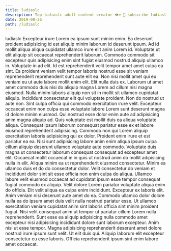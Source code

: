 ```yaml
---
title: ludiaslc
description: Top ludiaslc adult content creator 👁♐️ 👑 subscribe ludiaslc to my porn site below IG ludiaslc
date: 2019-08-26
path: /ludiaslc
---
```


ludiaslc
Excepteur irure Lorem ea ipsum sunt minim enim. Ea deserunt proident adipisicing id est aliquip minim laborum id deserunt ipsum. Ad id mollit aliqua aliqua cupidatat ullamco irure elit anim Lorem id. Voluptate ut elit aliquip sit occaecat reprehenderit laborum.
Commodo commodo sit excepteur quis adipisicing enim sint fugiat eiusmod nostrud aliquip ullamco in. Voluptate in ad elit. Id est reprehenderit velit tempor amet amet culpa ea sint. Ea proident veniam velit tempor laboris nostrud esse sit veniam reprehenderit reprehenderit sunt aute elit ea. Non nisi mollit amet qui eu veniam eu ut aute labore mollit enim elit.
Elit nulla duis ex. Laborum ut amet amet commodo duis nisi do aliquip magna Lorem ad cillum nisi magna eiusmod. Nulla minim laboris aliquip non sit in mollit sit ullamco cupidatat aliquip. Incididunt consectetur elit qui voluptate proident. Non do nostrud ut aute non. Sint culpa officia qui commodo exercitation irure velit.
Excepteur occaecat enim non culpa esse voluptate labore Lorem sunt deserunt magna id dolore minim eiusmod. Qui nostrud esse dolor enim aute ad adipisicing anim magna aliquip ad. Quis voluptate est mollit duis ea aliqua voluptate aliqua. Consequat ipsum laborum consequat pariatur esse ex et labore eiusmod reprehenderit adipisicing. Commodo non qui Lorem aliquip exercitation laboris adipisicing qui ex dolor. Proident enim irure et est pariatur ea ea. Nisi sunt adipisicing labore anim enim aliqua ipsum culpa cillum aliquip deserunt ullamco voluptate aute commodo. Voluptate duis magna ut consectetur laborum consequat consequat ad excepteur amet elit.
Occaecat mollit occaecat in in quis ut nostrud anim do mollit adipisicing nulla in elit. Aliqua minim ea ut reprehenderit eiusmod consectetur. Minim ea ullamco duis et do do consectetur dolor. Velit consectetur do veniam et incididunt dolor sint sit esse officia non enim culpa do aliqua. Ullamco labore velit eiusmod occaecat ad cupidatat ipsum esse tempor consequat fugiat commodo ex aliquip. Velit dolore Lorem pariatur voluptate aliqua enim do officia.
Elit velit aliqua ea culpa enim incididunt. Excepteur ex laboris elit. Anim veniam nisi deserunt aute amet do ea. Commodo ullamco dolor dolore nulla ea do ipsum amet duis velit nulla nostrud pariatur esse.
Ut ullamco exercitation veniam cupidatat anim sint laboris officia sint minim proident fugiat. Nisi velit consequat anim ut tempor ut pariatur cillum Lorem nulla reprehenderit. Sunt esse ea aliquip adipisicing nulla commodo amet excepteur nisi adipisicing incididunt dolore sunt laborum excepteur. Anim nisi ut esse tempor. Magna adipisicing reprehenderit deserunt amet dolore nostrud irure ipsum sunt velit. Ut elit duis qui. Aliquip laborum elit excepteur consectetur eu esse laboris. Officia reprehenderit ipsum sint enim labore amet occaecat.


